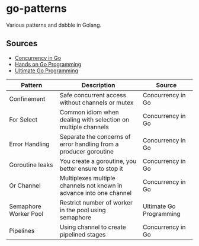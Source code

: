 # go-patterns
Various patterns and dabble in Golang.

## Sources
- [Concurrency in Go](https://www.oreilly.com/library/view/concurrency-in-go/9781491941294/)
- [Hands on Go Programming](https://books.google.co.in/books/about/Hands_on_Go_Programming.html?id=Q3whEAAAQBAJ&redir_esc=y)
- [Ultimate Go Programming](https://learning.oreilly.com/videos/ultimate-go-programming)

| Pattern | Description | Source | 
| --- | --- | --- | 
| Confinement | Safe concurrent access without channels or mutex | Concurrency in Go | 
| For Select | Common idiom when dealing with selection on multiple channels | Concurrency in Go |
| Error Handling | Separate the concerns of error handling from a producer goroutine | Concurrency in Go |
| Goroutine leaks | You create a goroutine, you better ensure to stop it | Concurrency in Go |
| Or Channel | Multiplexes multiple channels not known in advance into one channel | Concurrency in Go |
| Semaphore Worker Pool | Restrict number of worker in the pool using semaphore | Ultimate Go Programming |
| Pipelines | Using channel to create pipelined stages | Concurrency in Go |


